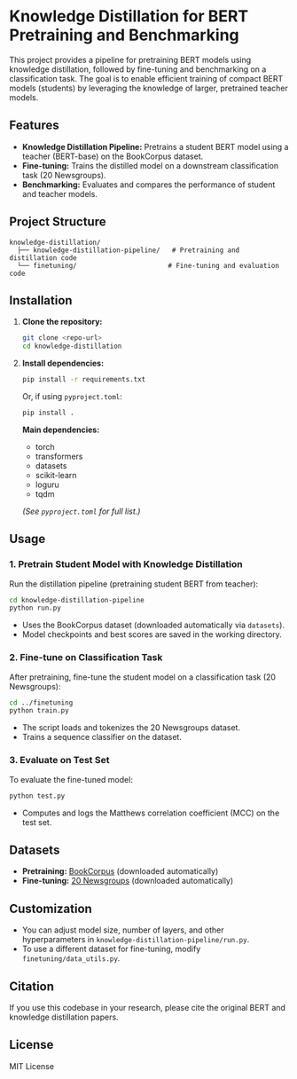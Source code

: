 # Knowledge Distillation for BERT Pretraining and Benchmarking

This project provides a pipeline for pretraining BERT models using knowledge distillation, followed by fine-tuning and benchmarking on a classification task. The goal is to enable efficient training of compact BERT models (students) by leveraging the knowledge of larger, pretrained teacher models.

## Features

- **Knowledge Distillation Pipeline:** Pretrains a student BERT model using a teacher (BERT-base) on the BookCorpus dataset.
- **Fine-tuning:** Trains the distilled model on a downstream classification task (20 Newsgroups).
- **Benchmarking:** Evaluates and compares the performance of student and teacher models.

## Project Structure

```
knowledge-distillation/
  ├── knowledge-distillation-pipeline/   # Pretraining and distillation code
  └── finetuning/                       # Fine-tuning and evaluation code
```

## Installation

1. **Clone the repository:**
   ```bash
   git clone <repo-url>
   cd knowledge-distillation
   ```

2. **Install dependencies:**
   ```bash
   pip install -r requirements.txt
   ```
   Or, if using `pyproject.toml`:
   ```bash
   pip install .
   ```

   **Main dependencies:**
   - torch
   - transformers
   - datasets
   - scikit-learn
   - loguru
   - tqdm

   *(See `pyproject.toml` for full list.)*

## Usage

### 1. Pretrain Student Model with Knowledge Distillation

Run the distillation pipeline (pretraining student BERT from teacher):

```bash
cd knowledge-distillation-pipeline
python run.py
```

- Uses the BookCorpus dataset (downloaded automatically via `datasets`).
- Model checkpoints and best scores are saved in the working directory.

### 2. Fine-tune on Classification Task

After pretraining, fine-tune the student model on a classification task (20 Newsgroups):

```bash
cd ../finetuning
python train.py
```

- The script loads and tokenizes the 20 Newsgroups dataset.
- Trains a sequence classifier on the dataset.

### 3. Evaluate on Test Set

To evaluate the fine-tuned model:

```bash
python test.py
```

- Computes and logs the Matthews correlation coefficient (MCC) on the test set.

## Datasets

- **Pretraining:** [BookCorpus](https://huggingface.co/datasets/bookcorpus) (downloaded automatically)
- **Fine-tuning:** [20 Newsgroups](https://scikit-learn.org/0.19/datasets/twenty_newsgroups.html) (downloaded automatically)

## Customization

- You can adjust model size, number of layers, and other hyperparameters in `knowledge-distillation-pipeline/run.py`.
- To use a different dataset for fine-tuning, modify `finetuning/data_utils.py`.

## Citation

If you use this codebase in your research, please cite the original BERT and knowledge distillation papers.

## License

MIT License
